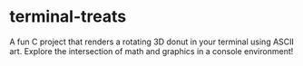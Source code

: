 # terminal-treats
A fun C project that renders a rotating 3D donut in your terminal using ASCII art. Explore the intersection of math and graphics in a console environment!

